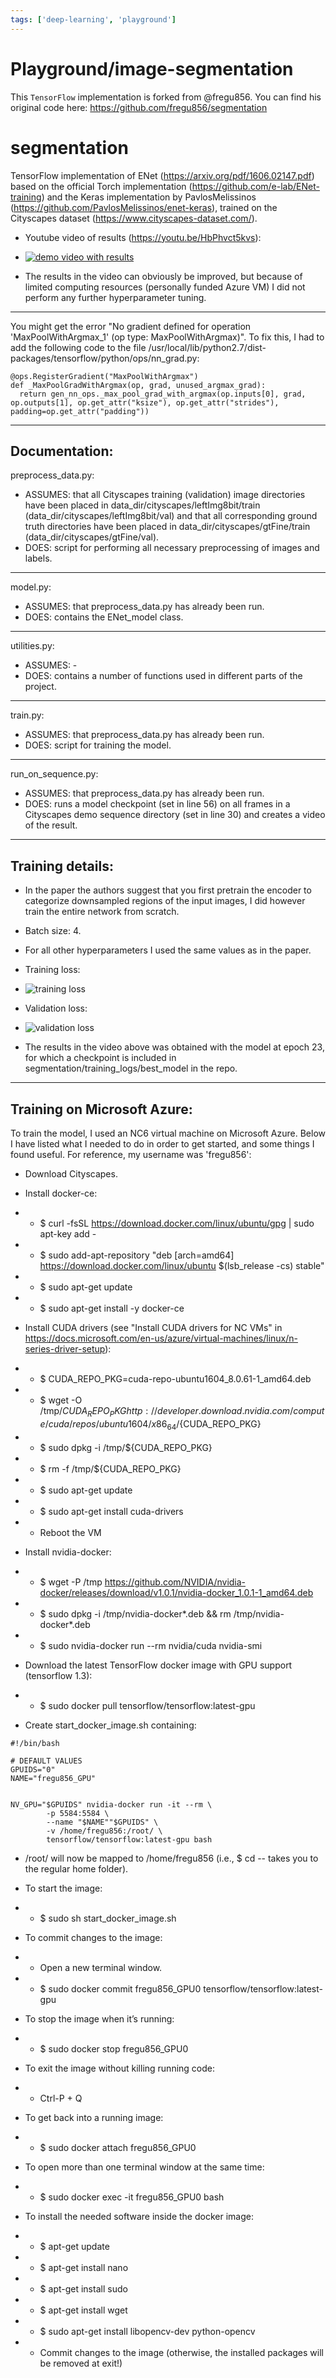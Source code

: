 ```yaml
---
tags: ['deep-learning', 'playground']
---
```


# Playground/image-segmentation

This `TensorFlow` implementation is forked from @fregu856. You can find his original code here: https://github.com/fregu856/segmentation

# segmentation

TensorFlow implementation of ENet (https://arxiv.org/pdf/1606.02147.pdf) based on the official Torch implementation (https://github.com/e-lab/ENet-training) and the Keras implementation by PavlosMelissinos (https://github.com/PavlosMelissinos/enet-keras), trained on the Cityscapes dataset (https://www.cityscapes-dataset.com/).

- Youtube video of results (https://youtu.be/HbPhvct5kvs):
- [![demo video with results](https://img.youtube.com/vi/HbPhvct5kvs/0.jpg)](https://youtu.be/HbPhvct5kvs)

- The results in the video can obviously be improved, but because of limited computing resources (personally funded Azure VM) I did not perform any further hyperparameter tuning. 

****
You might get the error "No gradient defined for operation 'MaxPoolWithArgmax_1' (op type: MaxPoolWithArgmax)". To fix this, I had to add the following code to the file /usr/local/lib/python2.7/dist-packages/tensorflow/python/ops/nn_grad.py:  
```
@ops.RegisterGradient("MaxPoolWithArgmax")  
def _MaxPoolGradWithArgmax(op, grad, unused_argmax_grad):  
  return gen_nn_ops._max_pool_grad_with_argmax(op.inputs[0], grad, op.outputs[1], op.get_attr("ksize"), op.get_attr("strides"), padding=op.get_attr("padding"))  
```

****
## Documentation:

preprocess_data.py:  
- ASSUMES: that all Cityscapes training (validation) image directories have been placed in data_dir/cityscapes/leftImg8bit/train (data_dir/cityscapes/leftImg8bit/val) and that all corresponding ground truth directories have been placed in data_dir/cityscapes/gtFine/train (data_dir/cityscapes/gtFine/val).
- DOES: script for performing all necessary preprocessing of images and labels.
*****

model.py:  
- ASSUMES: that preprocess_data.py has already been run.
- DOES: contains the ENet_model class.
*****

utilities.py:  
- ASSUMES: -
- DOES: contains a number of functions used in different parts of the project.
*****

train.py:  
- ASSUMES: that preprocess_data.py has already been run.
- DOES: script for training the model.
*****

run_on_sequence.py:  
- ASSUMES: that preprocess_data.py has already been run.
- DOES: runs a model checkpoint (set in line 56) on all frames in a Cityscapes demo sequence directory (set in line 30) and creates a video of the result.

****
## Training details:

- In the paper the authors suggest that you first pretrain the encoder to categorize downsampled regions of the input images, I did however train the entire network from scratch.
- Batch size: 4.
- For all other hyperparameters I used the same values as in the paper.

- Training loss:
- ![training loss](https://raw.githubusercontent.com/fregu856/segmentation/master/training_logs/model_1/train_loss_per_epoch.png)

- Validation loss:
- ![validation loss](https://raw.githubusercontent.com/fregu856/segmentation/master/training_logs/model_1/val_loss_per_epoch.png)

- The results in the video above was obtained with the model at epoch 23, for which a checkpoint is included in segmentation/training_logs/best_model in the repo.

******
## Training on Microsoft Azure:

To train the model, I used an NC6 virtual machine on Microsoft Azure. Below I have listed what I needed to do in order to get started, and some things I found useful. For reference, my username was 'fregu856':
- Download Cityscapes.

- Install docker-ce:
- - $ curl -fsSL https://download.docker.com/linux/ubuntu/gpg | sudo apt-key add -
- - $ sudo add-apt-repository "deb [arch=amd64] https://download.docker.com/linux/ubuntu $(lsb_release -cs) stable"
- - $ sudo apt-get update
- - $ sudo apt-get install -y docker-ce

- Install CUDA drivers (see "Install CUDA drivers for NC VMs" in https://docs.microsoft.com/en-us/azure/virtual-machines/linux/n-series-driver-setup):
- - $ CUDA_REPO_PKG=cuda-repo-ubuntu1604_8.0.61-1_amd64.deb
- - $ wget -O /tmp/${CUDA_REPO_PKG} http://developer.download.nvidia.com/compute/cuda/repos/ubuntu1604/x86_64/${CUDA_REPO_PKG} 
- - $ sudo dpkg -i /tmp/${CUDA_REPO_PKG}
- - $ rm -f /tmp/${CUDA_REPO_PKG}
- - $ sudo apt-get update
- - $ sudo apt-get install cuda-drivers
- - Reboot the VM

- Install nvidia-docker:
- - $ wget -P /tmp https://github.com/NVIDIA/nvidia-docker/releases/download/v1.0.1/nvidia-docker_1.0.1-1_amd64.deb
- - $ sudo dpkg -i /tmp/nvidia-docker*.deb && rm /tmp/nvidia-docker*.deb
- - $ sudo nvidia-docker run --rm nvidia/cuda nvidia-smi

- Download the latest TensorFlow docker image with GPU support (tensorflow 1.3):
- - $ sudo docker pull tensorflow/tensorflow:latest-gpu

- Create start_docker_image.sh containing:
```
#!/bin/bash

# DEFAULT VALUES
GPUIDS="0"
NAME="fregu856_GPU"


NV_GPU="$GPUIDS" nvidia-docker run -it --rm \
        -p 5584:5584 \
        --name "$NAME""$GPUIDS" \
        -v /home/fregu856:/root/ \
        tensorflow/tensorflow:latest-gpu bash
```

- /root/ will now be mapped to /home/fregu856 (i.e., $ cd -- takes you to the regular home folder). 

- To start the image:
- - $ sudo sh start_docker_image.sh 
- To commit changes to the image:
- - Open a new terminal window.
- - $ sudo docker commit fregu856_GPU0 tensorflow/tensorflow:latest-gpu
- To stop the image when it’s running:
- - $ sudo docker stop fregu856_GPU0
- To exit the image without killing running code:
- - Ctrl-P + Q
- To get back into a running image:
- - $ sudo docker attach fregu856_GPU0
- To open more than one terminal window at the same time:
- - $ sudo docker exec -it fregu856_GPU0 bash

- To install the needed software inside the docker image:
- - $ apt-get update
- - $ apt-get install nano
- - $ apt-get install sudo
- - $ apt-get install wget
- - $ sudo apt-get install libopencv-dev python-opencv
- - Commit changes to the image (otherwise, the installed packages will be removed at exit!)
